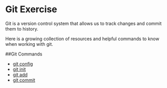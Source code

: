 # Git Exercise
Git is a version control system that allows us to track changes and commit them to history.

Here is a growing collection of resources and helpful commands to know when working with git.

##Git Commands
- [git config](./Commands/Config.md)
- [git init](./Commands/Init.md)
- [git add](./Commands/Add.md)
- [git commit](./Commands.Commit.md)